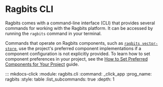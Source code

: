 # Ragbits CLI

Ragbits comes with a command-line interface (CLI) that provides several commands for working with the Ragbits platform. It can be accessed by running the `ragbits` command in your terminal.

Commands that operate on Ragbits components, such as [`ragbits vector-store`](#ragbits-vector-store), use the project's preferred component implementations if a component configuration is not explicitly provided. To learn how to set component preferences in your project, see the [How to Set Preferred Components for Your Project](../how-to/project/component_preferences.md) guide.

::: mkdocs-click
    :module: ragbits.cli
    :command: _click_app
    :prog_name: ragbits
    :style: table
    :list_subcommands: true
    :depth: 1